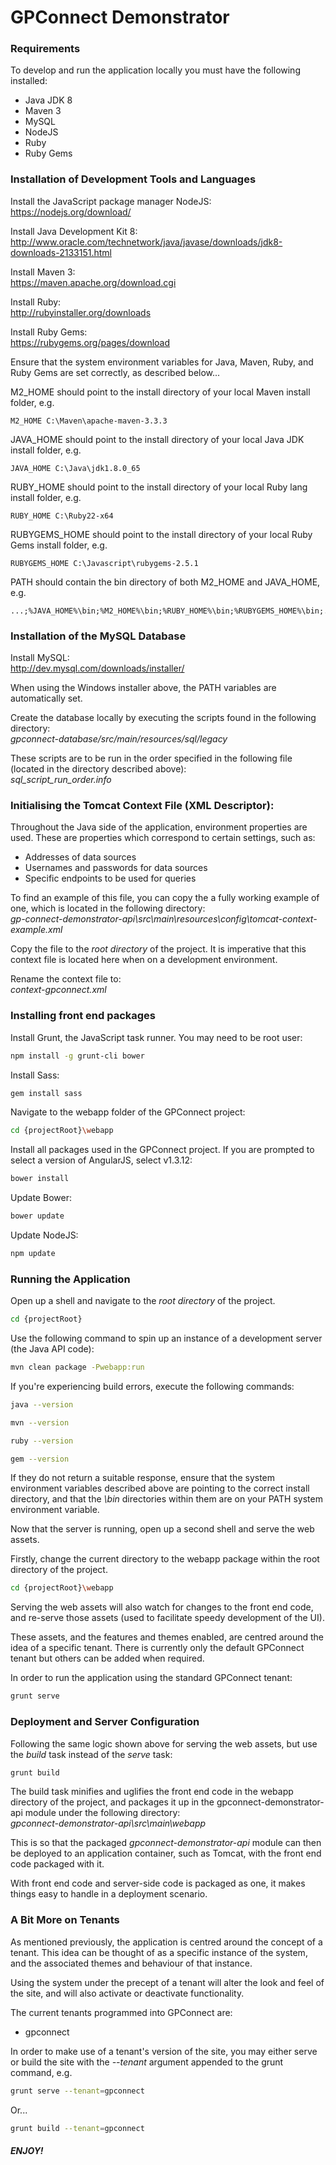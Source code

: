 GPConnect Demonstrator
=========
  
### Requirements

To develop and run the application locally you must have the following installed:  
* Java JDK 8  
* Maven 3  
* MySQL  
* NodeJS  
* Ruby  
* Ruby Gems
  

### Installation of Development Tools and Languages

Install the JavaScript package manager NodeJS:  
https://nodejs.org/download/

Install Java Development Kit 8:  
http://www.oracle.com/technetwork/java/javase/downloads/jdk8-downloads-2133151.html

Install Maven 3:  
https://maven.apache.org/download.cgi

Install Ruby:  
http://rubyinstaller.org/downloads

Install Ruby Gems:  
https://rubygems.org/pages/download

Ensure that the system environment variables for Java, Maven, Ruby, and Ruby Gems are set correctly, as described below...

M2_HOME should point to the install directory of your local Maven install folder, e.g.  
```
M2_HOME C:\Maven\apache-maven-3.3.3
```

JAVA_HOME should point to the install directory of your local Java JDK install folder, e.g.  
```
JAVA_HOME C:\Java\jdk1.8.0_65
```

RUBY_HOME should point to the install directory of your local Ruby lang install folder, e.g.  
```
RUBY_HOME C:\Ruby22-x64
```

RUBYGEMS_HOME should point to the install directory of your local Ruby Gems install folder, e.g.  
```
RUBYGEMS_HOME C:\Javascript\rubygems-2.5.1
```

PATH should contain the bin directory of both M2_HOME and JAVA_HOME, e.g.  
```
...;%JAVA_HOME%\bin;%M2_HOME%\bin;%RUBY_HOME%\bin;%RUBYGEMS_HOME%\bin;...
```



### Installation of the MySQL Database

Install MySQL:  
http://dev.mysql.com/downloads/installer/

When using the Windows installer above, the PATH variables are automatically set.

Create the database locally by executing the scripts found in the following directory:  
*gpconnect-database/src/main/resources/sql/legacy*

These scripts are to be run in the order specified in the following file (located in the directory described above):  
*sql_script_run_order.info*



### Initialising the Tomcat Context File (XML Descriptor):

Throughout the Java side of the application, environment properties are used. These are properties which correspond to
certain settings, such as:  
* Addresses of data sources  
* Usernames and passwords for data sources  
* Specific endpoints to be used for queries  

To find an example of this file, you can copy the a fully working example of one, which is located in the following
directory:  
*gp-connect-demonstrator-api\src\main\resources\config\tomcat-context-example.xml*

Copy the file to the *root directory* of the project. It is imperative that this context file is located here when on a 
development environment.

Rename the context file to:  
*context-gpconnect.xml*  



### Installing front end packages

Install Grunt, the JavaScript task runner. You may need to be root user:  
```sh
npm install -g grunt-cli bower
```

Install Sass:  
```sh
gem install sass
```

Navigate to the webapp folder of the GPConnect project:  
```sh
cd {projectRoot}\webapp
```

Install all packages used in the GPConnect project. If you are prompted to select a version of AngularJS, select v1.3.12:  
```sh
bower install
```

Update Bower:  
```sh
bower update
```

Update NodeJS:  
```sh
npm update
```
  

### Running the Application

Open up a shell and navigate to the *root directory* of the project.  
```sh
cd {projectRoot}
```

Use the following command to spin up an instance of a development server (the Java API code):    
```sh
mvn clean package -Pwebapp:run
```

If you're experiencing build errors, execute the following commands:   
```sh
java --version
```

```sh
mvn --version 
```

```sh
ruby --version
```

```sh
gem --version 
```

If they do not return a suitable response, ensure that the system environment variables described above are pointing
to the correct install directory, and that the *\bin* directories within them are on your PATH system environment variable.

Now that the server is running, open up a second shell and serve the web assets.

Firstly, change the current directory to the webapp package within the root directory of the project.  
```sh
cd {projectRoot}\webapp
```

Serving the web assets will also watch for changes to the front end code, and re-serve those assets (used to facilitate 
speedy development of the UI).

These assets, and the features and themes enabled, are centred around the idea of a specific tenant. There is currently only the default 
GPConnect tenant but others can be added when required.

In order to run the application using the standard GPConnect tenant:  
```sh
grunt serve
```  


### Deployment and Server Configuration

Following the same logic shown above for serving the web assets, but use the *build* task instead of the *serve* task:  
```sh
grunt build
```  


The build task minifies and uglifies the front end code in the webapp directory of the project, and packages it up 
in the gpconnect-demonstrator-api module under the following directory:  
*gpconnect-demonstrator-api\src\main\webapp* 

This is so that the packaged *gpconnect-demonstrator-api* module can then be deployed to an application container, 
such as Tomcat, with the front end code packaged with it.

With front end code and server-side code is packaged as one, it makes things easy to handle in a deployment scenario.

  

### A Bit More on Tenants

As mentioned previously, the application is centred around the concept of a tenant. This idea can be thought of as a 
specific instance of the system, and the associated themes and behaviour of that instance.

Using the system under the precept of a tenant will alter the look and feel of the site, and will also activate or deactivate 
functionality.

The current tenants programmed into GPConnect are:  
* gpconnect

In order to make use of a tenant's version of the site, you may either serve or build the site with the *--tenant* argument 
appended to the grunt command, e.g.  
```sh
grunt serve --tenant=gpconnect
```

Or...  
```sh
grunt build --tenant=gpconnect
```



##### ENJOY!